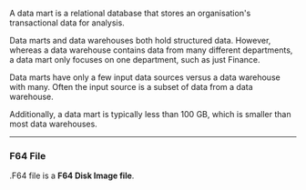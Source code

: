 
A data mart is a relational database that stores an organisation's transactional data for analysis. 

Data marts and data warehouses both hold structured data. However, whereas a data warehouse contains data from many different departments, a data mart only focuses on one department, such as just Finance. 

Data marts have only a few input data sources versus a data warehouse with many. Often the input source is a subset of data from a data warehouse. 

Additionally, a data mart is typically less than 100 GB, which is smaller than most data warehouses.

---
### F64 File

.F64 file is a **F64 Disk Image file**.
